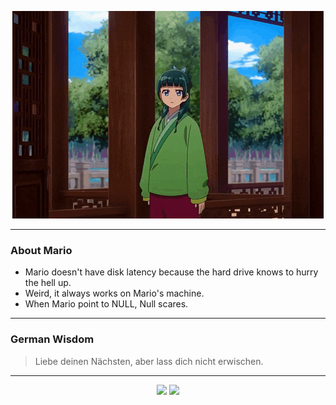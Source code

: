 <p align="center">
  <img src="assets/maomao.gif" />
</p>

---

### About Mario
- Mario doesn't have disk latency because the hard drive knows to hurry the hell up.
- Weird, it always works on Mario's machine.
- When Mario point to NULL, Null scares.

---

### German Wisdom
> Liebe deinen Nächsten, aber lass dich nicht erwischen.

---

<p align="center">
  <a>
    <img height="180em" src="https://github-readme-stats-eight-theta.vercel.app/api?username=Torfkopp&show_icons=true&theme=dark&include_all_commits=true&count_private=true"/>
  </a>
  <a href="https://github.com/Torfkopp?tab=repositories">
    <img height="180em" src="https://github-readme-stats-eight-theta.vercel.app/api/top-langs/?username=torfkopp&layout=compact&theme=dark&langs_count=8&hide=java"/>
  </a>
</p>

